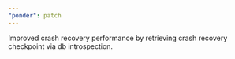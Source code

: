 ```yaml
---
"ponder": patch
---
```


Improved crash recovery performance by retrieving crash recovery checkpoint via db introspection.
